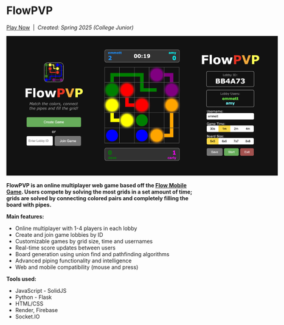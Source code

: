 # FlowPVP

[Play Now](https://flow-pvp.web.app/)&nbsp;&nbsp;|&nbsp;&nbsp;<i>Created: Spring 2025 (College Junior)</i>

<div style="display: flex;">
  <img src="screenshots/home.png" style="width: 250px" />
  <img src="screenshots/game2.png" style="width: 214px" />
  <img src="screenshots/lobby.png" style="width: 250px" />
</div>
<br/>
<b>FlowPVP is an online multiplayer web game based off the <a href="https://play.google.com/store/apps/details?id=com.bigduckgames.flow&hl=en_US">Flow Mobile Game</a>. Users compete by solving the most grids in a set amount of time; grids are solved by connecting colored pairs and completely filling the board with pipes.</b>
<p></p>
<b>Main features:</b>
<ul>
  <li>Online multiplayer with 1-4 players in each lobby</li>
  <li>Create and join game lobbies by ID</li>
  <li>Customizable games by grid size, time and usernames</li>
  <li>Real-time score updates between users</li>
  <li>Board generation using union find and pathfinding algorithms</li>
  <li>Advanced piping functionality and intelligence</li>
  <li>Web and mobile compatibility (mouse and press)</li>
</ul>
<b>Tools used:</b>
<ul>
  <li>JavaScript - SolidJS</li>
  <li>Python - Flask</li>
  <li>HTML/CSS</li>
  <li>Render, Firebase</li>
  <li>Socket.IO</li>
</ul>
